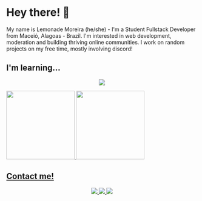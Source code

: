Hey there! 👋
=================================

 My name is Lemonade Moreira (he/she) - I'm a Student Fullstack Developer from Maceió, Alagoas - Brazil. I'm interested in web development, moderation and building thriving online communities. I work on random projects on my free time, mostly involving discord!
## I'm learning...
<p align="center">
  <a href="https://skillicons.dev">
    <img src="https://skillicons.dev/icons?i=js,html,css,mysql,python" />
  </a>
</p>

<div>
<a href="https://github.com/LemonyOwO">
<img loading="lazy" height="180em" src="https://github-readme-stats.vercel.app/api/top-langs/?username=LemonyOwO&layout=compact&langs_count=7&theme=dracula"/>
<img loading="lazy" height="180em" src="https://github-readme-stats.vercel.app/api?username=LemonyOwO&show_icons=true&theme=dracula&include_all_commits=true&count_private=true"/>
</div>

## Contact me!
<p align="center">
  <a href="https://www.linkedin.com/in/mateus-moreira-919948278">
    <img src="https://skillicons.dev/icons?i=linkedin" />
 <a href="mailto:lemlemony@gmail.com">
    <img src="https://skillicons.dev/icons?i=gmail" />
<a href="https://discordapp.com/users/540236356522344448">
    <img src="https://skillicons.dev/icons?i=discord" />
  </a>
</p>


